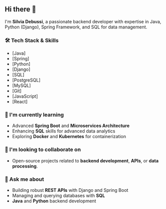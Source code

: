 ## Hi there 👋

I'm **Silvia Debussi**, a passionate backend developer with expertise in Java, Python (Django), Spring Framework, and SQL for data management. 
### 🛠️ Tech Stack & Skills
- [Java]
- [Spring]
- [Python]
- [Django]
- [SQL]
- [PostgreSQL]
- [MySQL]
- [Git]
- [JavaScript]
- [React]
  
### 🌱 I'm currently learning
- Advanced **Spring Boot** and **Microservices Architecture**
- Enhancing **SQL** skills for advanced data analytics
- Exploring **Docker** and **Kubernetes** for containerization

### 👯 I'm looking to collaborate on
- Open-source projects related to **backend development**, **APIs**, or **data processing**.

### 💬 Ask me about
- Building robust **REST APIs** with Django and Spring Boot
- Managing and querying databases with **SQL**
- **Java** and **Python** backend development
